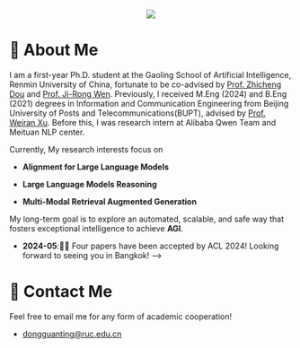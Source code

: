 <!-- dynamic typing effect 动态打字效果 -->
<h1 align="center">
  <a href="https://blog.sunguoqi.com/">
    <img src="https://readme-typing-svg.herokuapp.com/?lines=
      Researching%20step%20by%20step!;祝KABI工作顺利，天天开心!&center=true&size=27" />
  </a>
</h1>

#  🙋 About Me

I am a first-year Ph.D. student at the Gaoling School of Artificial Intelligence, Renmin University of China, fortunate to be co-advised by [Prof. Zhicheng Dou](http://playbigdata.ruc.edu.cn/dou/) and [Prof. Ji-Rong Wen](https://scholar.google.com/citations?user=tbxCHJgAAAAJ&hl=zh-CN&oi=ao). Previously, I received M.Eng (2024) and B.Eng (2021) degrees in Information and Communication Engineering from Beijing University of Posts and Telecommunications(BUPT), advised by [Prof. Weiran Xu](https://pris-nlp.github.io/en/author/weiran-xu/). Before this, I was research intern at Alibaba Qwen Team and Meituan NLP center.

Currently, My research interests focus on

* **Alignment for Large Language Models**

* **Large Language Models Reasoning**

* **Multi-Modal Retrieval Augmented Generation**

My long-term goal is to explore an automated, scalable, and safe way that fosters exceptional intelligence to achieve **AGI**.


<!--
#  📎 Homepages

* Personal Page: [https://dongguanting.github.io/](https://dongguanting.github.io/)
* Google Scholar: [https://scholar.google.com/citations?user=amozZDkAAAAJ&hl=en](https://scholar.google.com/citations?user=amozZDkAAAAJ&hl=en)


# 🔥 News

- **2024-12**:🎉🎉 Very honored to be a contributor to the Qwen2.5, a series of LLMs designed to meet diverse needs!

- **2025-01**:🎉🎉 One paper has been accepted by WWW 2025!

- **2024-12**:🎉🎉 One paper has been accepted by AAAI 2025!

- **2024-09**:🎉🎉 Glad to be a Ph.D. student at GSAI, Renmin University of China.

- **2024-09**:🎉🎉 Two papers have been accepted by EMNLP 2024!.
<!--
- **2024-07**:🎉🎉 We release our technical report of Qwen2, a large-scale language model developed by Alibaba Group.
-->
- **2024-05**:🎉🎉 Four papers have been accepted by ACL 2024! Looking forward to seeing you in Bangkok!
-->

  
# 🤝 Contact Me

Feel free to email me for any form of academic cooperation!

- dongguanting@ruc.edu.cn


